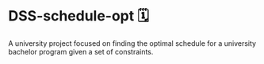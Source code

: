 # DSS-schedule-opt 🗓️
A university project focused on finding the optimal schedule for a university bachelor program given a set of constraints.
